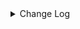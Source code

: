 <details><summary> Change Log </summary>

| Change | Commit | Version |
| --- | --- | --- |
|[Feature][Checkpoint] Add check script for source/sink state class serialVersionUID missing (#9118)|https://github.com/apache/seatunnel/commit/4f5adeb1c7|2.3.11|
|[Fix][API] Fixed not invoke the `SinkAggregatedCommitter`&#x27;s init method (#9070)|https://github.com/apache/seatunnel/commit/df0d11d632|2.3.11|
|[Improve] Refactor file enumerator to prevent duplicate put split (#8989)|https://github.com/apache/seatunnel/commit/fdf1beae9c|2.3.11|
|[Feature][Connector-V2] Add `filename_extension` parameter for read/write file (#8769)|https://github.com/apache/seatunnel/commit/78b23c0ef5|2.3.10|
|[Fix][Connector-v2] Add DateMilliConvertor to Convert DateMilliVector into Default Timezone (#8736)|https://github.com/apache/seatunnel/commit/7b8298a8a4|2.3.10|
|[Fix][Connector-V2] fix starRocks automatically creates tables with comment (#8568)|https://github.com/apache/seatunnel/commit/c4cb1fc4a3|2.3.10|
|[Feature][Connector-V2] Support single file mode in file sink (#8518)|https://github.com/apache/seatunnel/commit/e893deed50|2.3.10|
|[Fix][Connector-V2] Fixed adding table comments (#8514)|https://github.com/apache/seatunnel/commit/edca75b0d6|2.3.10|
|[Feature][Core] Support read arrow data (#8137)|https://github.com/apache/seatunnel/commit/4710ea0f8d|2.3.9|
|[Feature][Clickhouse] Support sink savemode  (#8086)|https://github.com/apache/seatunnel/commit/e6f92fd79b|2.3.9|
|[Improve][dist]add shade check rule (#8136)|https://github.com/apache/seatunnel/commit/51ef800016|2.3.9|
|[Fix][Connector-V2] Fix AbstractSingleSplitReader lock useless when do checkpoint (#7764)|https://github.com/apache/seatunnel/commit/a941b91628|2.3.9|
|[Improve][Core] Move MultiTableSink to seatunnel-api module (#7243)|https://github.com/apache/seatunnel/commit/cc5949988b|2.3.6|
|[Feature][Connector-V2] Support jdbc hana catalog and type convertor (#6950)|https://github.com/apache/seatunnel/commit/d663398739|2.3.6|
|[Improve][CDC] Close idle subtasks gorup(reader/writer) in increment phase (#6526)|https://github.com/apache/seatunnel/commit/454c339b9c|2.3.6|
|[Fix] Fix MultiTableWriterRunnable can not catch Throwable error (#6734)|https://github.com/apache/seatunnel/commit/d826cf9ece|2.3.6|
|[Fix][Connector-v2] Fix the sql statement error of create table for doris and starrocks (#6679)|https://github.com/apache/seatunnel/commit/88263cd69f|2.3.6|
|[Improve][CDC] Optimize split state memory allocation in increment phase (#6554)|https://github.com/apache/seatunnel/commit/fe33422161|2.3.5|
|[Feature][Core] Support event listener for job (#6419)|https://github.com/apache/seatunnel/commit/831d0022eb|2.3.5|
|[Improve] Improve MultiTableSinkWriter prepare commit performance (#6495)|https://github.com/apache/seatunnel/commit/2086b0e8a6|2.3.5|
|[Improve][API] Unify type system api(data &amp; type) (#5872)|https://github.com/apache/seatunnel/commit/b38c7edcc9|2.3.5|
|[Hotfix][Zeta] Fix job can not restore when last checkpoint failed (#6193)|https://github.com/apache/seatunnel/commit/59f60b9f73|2.3.4|
|[Improve] Extend `SupportResourceShare` to spark/flink (#5847)|https://github.com/apache/seatunnel/commit/c69da93b87|2.3.4|
|[Feature][Core] Upgrade flink source translation (#5100)|https://github.com/apache/seatunnel/commit/5aabb14a94|2.3.4|
|[Fix] Fix MultiTableSinkWriter thread index always 1 (#5832)|https://github.com/apache/seatunnel/commit/a6523ba368|2.3.4|
|[Improve][Connector-V2][Common] Remove assert key word. (#5915)|https://github.com/apache/seatunnel/commit/d757dcd1fc|2.3.4|
|[Improve] Remove use `SeaTunnelSink::getConsumedType` method and mark it as deprecated (#5755)|https://github.com/apache/seatunnel/commit/8de7408100|2.3.4|
|[Fix] Fix MultiTableSink restore failed when add new table (#5746)|https://github.com/apache/seatunnel/commit/21503bd771|2.3.4|
|[feature][connector-jdbc]Add Save Mode function and Connector-JDBC (MySQL) connector has been realized (#5663)|https://github.com/apache/seatunnel/commit/eff17ccbe5|2.3.4|
|[Improve] Add default implement for `SeaTunnelSink::setTypeInfo` (#5682)|https://github.com/apache/seatunnel/commit/86cba87450|2.3.4|
|[Fix] Fix MultiTableSink return committer but sink do not support (#5710)|https://github.com/apache/seatunnel/commit/c413040a6e|2.3.4|
|[Fix] Fix log error when multi-table sink close (#5683)|https://github.com/apache/seatunnel/commit/fea4b6f268|2.3.4|
|[Feature] Support multi-table sink (#5620)|https://github.com/apache/seatunnel/commit/81ac173189|2.3.4|
|[Hotfix] Fix com.google.common.base.Preconditions to seatunnel shade one (#5284)|https://github.com/apache/seatunnel/commit/ed5eadcf73|2.3.3|
|[Bugfix][zeta] Fix cdc connection does not close (#4922)|https://github.com/apache/seatunnel/commit/a2d2f2dda8|2.3.3|
|[improve][zeta] fix zeta bugs|https://github.com/apache/seatunnel/commit/3a82e8b39f|2.3.1|
|Merge branch &#x27;dev&#x27; into merge/cdc|https://github.com/apache/seatunnel/commit/4324ee1912|2.3.1|
|[Improve][Project] Code format with spotless plugin.|https://github.com/apache/seatunnel/commit/423b583038|2.3.1|
|[Improve][SeaTunnelSchema] Complete data type prompt. (#4181)|https://github.com/apache/seatunnel/commit/9e92593709|2.3.1|
|[improve][api] Refactoring schema parse (#4157)|https://github.com/apache/seatunnel/commit/b2f573a13e|2.3.1|
|[Improve][build] Give the maven module a human readable name (#4114)|https://github.com/apache/seatunnel/commit/d7cd601051|2.3.1|
|Add Kafka catalog (#4106)|https://github.com/apache/seatunnel/commit/34f1f21e48|2.3.1|
|[Improve][Project] Code format with spotless plugin. (#4101)|https://github.com/apache/seatunnel/commit/a2ab166561|2.3.1|
|[Hotfix][Connector-V2] Fix ConcurrentModificationException when snapshotState based on SourceReaderBase (#4011)|https://github.com/apache/seatunnel/commit/cd2bd6a408|2.3.1|
|[Feature][shade][Jackson] Add seatunnel-jackson module (#3947)|https://github.com/apache/seatunnel/commit/5d8862ec9c|2.3.1|
|[Improve][CDC][base] Guaranteed to be exactly-once in the process of switching from SnapshotTask to IncrementalTask (#3837)|https://github.com/apache/seatunnel/commit/8379aaf876|2.3.1|
|[feature][cdc] Fixed error in mysql cdc under real-time job (#3666)|https://github.com/apache/seatunnel/commit/2238fda300|2.3.0|
|[Feature][Connector-V2][AmazonDynamoDB] Add Factory for AmazonDynamoDB (#3348)|https://github.com/apache/seatunnel/commit/a0068efdbf|2.3.0|
|[Feature][Connector-V2][SeaTunnelSchema] Improve code structure (#3384)|https://github.com/apache/seatunnel/commit/98b9168d5a|2.3.0|
|[feature][connector][common] Add  `SingleThreadMultiplexSourceReaderBase (#3335)|https://github.com/apache/seatunnel/commit/f4e33b5912|2.3.0|
|[Connector-V2] [ElasticSearch] Add ElasticSearch Source/Sink Factory (#3325)|https://github.com/apache/seatunnel/commit/38254e3f26|2.3.0|
|[Feature][Connector-V2] [Amazondynamodb Connector]add amazondynamodb source &amp; sink connnector (#3166)|https://github.com/apache/seatunnel/commit/183bac02f0|2.3.0|
|unify `flatten-maven-plugin` version (#3078)|https://github.com/apache/seatunnel/commit/ed743fddcc|2.3.0-beta|
|Merge remote-tracking branch &#x27;upstream/dev&#x27; into st-engine|https://github.com/apache/seatunnel/commit/73a699d47b|2.3.0-beta|
|[Imporve][Connector-V2] Imporve iotdb connector (#2917)|https://github.com/apache/seatunnel/commit/3da11ce19b|2.3.0-beta|
|Merge remote-tracking branch &#x27;upstream/dev&#x27; into st-engine|https://github.com/apache/seatunnel/commit/ca80df779a|2.3.0-beta|
|[Connector-V2] [ElasticSearch] Fix ElasticSearch Connector V2 Bug (#2817)|https://github.com/apache/seatunnel/commit/2fcbbf464a|2.2.0-beta|
|[Improve][SeaTunnel-Schema] Support parse row type from config file (#2771)|https://github.com/apache/seatunnel/commit/9f59fc1874|2.2.0-beta|
|[Bug][Core] Fix the bug that can not convert array and map (#2750)|https://github.com/apache/seatunnel/commit/6db4d7595d|2.2.0-beta|
|[Improve][build] Improved scope of maven-shade-plugin (#2665)|https://github.com/apache/seatunnel/commit/93bc8bd116|2.2.0-beta|
|[#2606]Dependency management split (#2630)|https://github.com/apache/seatunnel/commit/fc047be69b|2.2.0-beta|
|[chore][connector-common] Rename SeatunnelSchema to SeaTunnelSchema (#2538)|https://github.com/apache/seatunnel/commit/7dc2a27388|2.2.0-beta|
|[hotfix][engine][dag] Loss of parallelism when recreating actions. (#2519)|https://github.com/apache/seatunnel/commit/7953ac149f|2.3.0-beta|
|[hotfix] fix user-defined schema for bytes type translattion (#2530)|https://github.com/apache/seatunnel/commit/0491a33edc|2.2.0-beta|
|[Imporve][Fake-Connector-V2]support user-defined-schmea and random data for fake-table  (#2406)|https://github.com/apache/seatunnel/commit/a5447528c3|2.2.0-beta|
|[Feature][Connector-V2] Local file json support (#2465)|https://github.com/apache/seatunnel/commit/65a92f2496|2.2.0-beta|
|[Improve][Connector-V2] Http source support user-defined schema (#2439)|https://github.com/apache/seatunnel/commit/793933b6b8|2.2.0-beta|
|[Engine][Task] Add task runtime logic (#2386)|https://github.com/apache/seatunnel/commit/14d3b92a54|2.3.0-beta|
|[Feature][Connector-V2] Support user-defined schema for source connectors (#2392)|https://github.com/apache/seatunnel/commit/6b650bef07|2.2.0-beta|
|Merge from dev to st-engine (#2243)|https://github.com/apache/seatunnel/commit/41e530afd5|2.3.0-beta|
|StateT of SeaTunnelSource should extend `Serializable` (#2214)|https://github.com/apache/seatunnel/commit/8c426ef850|2.2.0-beta|
|[Improvement][new api] refer to https://github.com/apache/incubator-seatunnel/issues/2127 (#2144)|https://github.com/apache/seatunnel/commit/e19660a049|2.2.0-beta|
|[api-draft][Optimize] Optimize module name (#2062)|https://github.com/apache/seatunnel/commit/f79e3112b1|2.2.0-beta|

</details>
